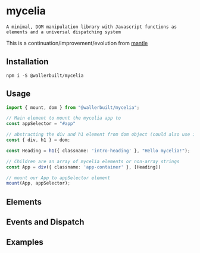 # mycelia

```
A minimal, DOM manipulation library with Javascript functions as elements and a universal dispatching system
```

This is a continuation/improvement/evolution from [mantle](https://github.com/mdxprograms/mantle)

## Installation

```
npm i -S @wallerbuilt/mycelia
```

## Usage

```typescript
import { mount, dom } from "@wallerbuilt/mycelia";

// Main element to mount the mycelia app to
const appSelector = "#app"

// abstracting the div and h1 element from dom object (could also use it as `dom.div` and `dom.h1`)
const { div, h1 } = dom;

const Heading = h1({ classname: 'intro-heading' }, "Hello mycelia!");

// Children are an array of mycelia elements or non-array strings
const App = div({ classname: 'app-container' }, [Heading])

// mount our App to appSelector element
mount(App, appSelector);
```

## Elements

## Events and Dispatch

## Examples
